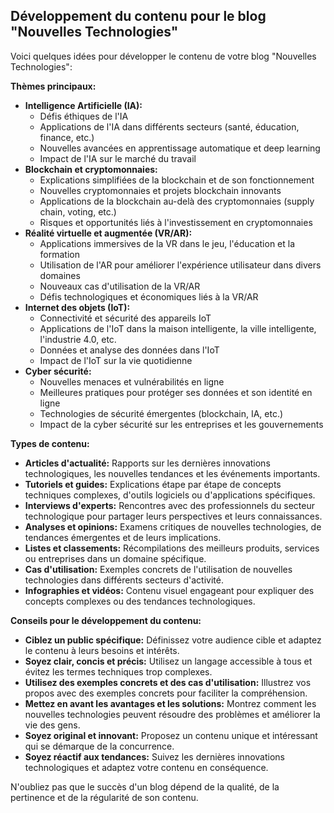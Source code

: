 ## Développement du contenu pour le blog "Nouvelles Technologies"

Voici quelques idées pour développer le contenu de votre blog "Nouvelles Technologies":

**Thèmes principaux:**

* **Intelligence Artificielle (IA):**
    *  Défis éthiques de l'IA
    *  Applications de l'IA dans différents secteurs (santé, éducation, finance, etc.)
    *  Nouvelles avancées en apprentissage automatique et deep learning
    *  Impact de l'IA sur le marché du travail
* **Blockchain et cryptomonnaies:**
    *  Explications simplifiées de la blockchain et de son fonctionnement
    *  Nouvelles cryptomonnaies et projets blockchain innovants
    *  Applications de la blockchain au-delà des cryptomonnaies (supply chain, voting, etc.)
    *  Risques et opportunités liés à l'investissement en cryptomonnaies
* **Réalité virtuelle et augmentée (VR/AR):**
    *  Applications immersives de la VR dans le jeu, l'éducation et la formation
    *  Utilisation de l'AR pour améliorer l'expérience utilisateur dans divers domaines
    *  Nouveaux cas d'utilisation de la VR/AR
    *  Défis technologiques et économiques liés à la VR/AR
* **Internet des objets (IoT):**
    *  Connectivité et sécurité des appareils IoT
    *  Applications de l'IoT dans la maison intelligente, la ville intelligente, l'industrie 4.0, etc.
    *  Données et analyse des données dans l'IoT
    *  Impact de l'IoT sur la vie quotidienne
* **Cyber sécurité:**
    *  Nouvelles menaces et vulnérabilités en ligne
    *  Meilleures pratiques pour protéger ses données et son identité en ligne
    *  Technologies de sécurité émergentes (blockchain, IA, etc.)
    *  Impact de la cyber sécurité sur les entreprises et les gouvernements

**Types de contenu:**

* **Articles d'actualité:**  Rapports sur les dernières innovations technologiques, les nouvelles tendances et les événements importants.
* **Tutoriels et guides:** Explications étape par étape de concepts techniques complexes, d'outils logiciels ou d'applications spécifiques.
* **Interviews d'experts:**  Rencontres avec des professionnels du secteur technologique pour partager leurs perspectives et leurs connaissances.
* **Analyses et opinions:**  Examens critiques de nouvelles technologies, de tendances émergentes et de leurs implications.
* **Listes et classements:**  Récompilations des meilleurs produits, services ou entreprises dans un domaine spécifique.
* **Cas d'utilisation:**  Exemples concrets de l'utilisation de nouvelles technologies dans différents secteurs d'activité.
* **Infographies et vidéos:**  Contenu visuel engageant pour expliquer des concepts complexes ou des tendances technologiques.

**Conseils pour le développement du contenu:**

* **Ciblez un public spécifique:** Définissez votre audience cible et adaptez le contenu à leurs besoins et intérêts.
* **Soyez clair, concis et précis:** Utilisez un langage accessible à tous et évitez les termes techniques trop complexes.
* **Utilisez des exemples concrets et des cas d'utilisation:**  Illustrez vos propos avec des exemples concrets pour faciliter la compréhension.
* **Mettez en avant les avantages et les solutions:**  Montrez comment les nouvelles technologies peuvent résoudre des problèmes et améliorer la vie des gens.
* **Soyez original et innovant:**  Proposez un contenu unique et intéressant qui se démarque de la concurrence.
* **Soyez réactif aux tendances:**  Suivez les dernières innovations technologiques et adaptez votre contenu en conséquence.

N'oubliez pas que le succès d'un blog dépend de la qualité, de la pertinence et de la régularité de son contenu.


